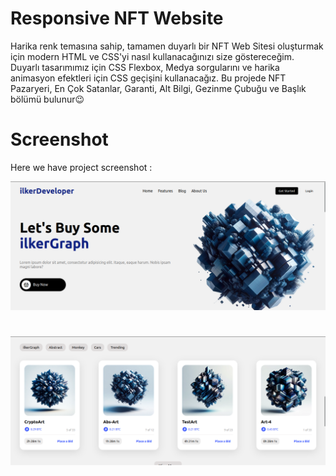 # Responsive NFT Website

Harika renk temasına sahip, tamamen duyarlı bir NFT Web Sitesi oluşturmak için modern HTML ve CSS'yi nasıl kullanacağınızı size göstereceğim. Duyarlı tasarımımız için CSS Flexbox, Medya sorgularını ve harika animasyon efektleri için CSS geçişini kullanacağız. Bu projede NFT Pazaryeri, En Çok Satanlar, Garanti, Alt Bilgi, Gezinme Çubuğu ve Başlık bölümü bulunur😉

# Screenshot
Here we have project screenshot :

![screenshot](screenshot01.png)

#

![screenshot](screenshot02.png)